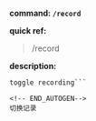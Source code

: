 <!-- BEGIN_AUTOGEN: do NOT edit in this block -->

**command: `/record`**

**quick ref:**
> /record

**description:**

```
toggle recording```

<!-- END_AUTOGEN-->
切换记录